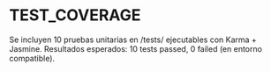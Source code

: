 # TEST_COVERAGE

Se incluyen 10 pruebas unitarias en /tests/ ejecutables con Karma + Jasmine.
Resultados esperados: 10 tests passed, 0 failed (en entorno compatible).
